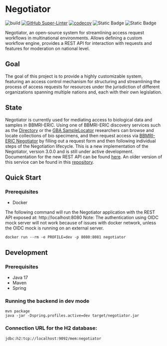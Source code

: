 # Negotiator

![build](https://github.com/BBMRI-ERIC/negotiator-v3/actions/workflows/CI.yml/badge.svg?)
[![GitHub Super-Linter](https://github.com/BBMRI-ERIC/negotiator-v3/actions/workflows/linter.yml/badge.svg)](https://github.com/marketplace/actions/super-linter)
[![codecov](https://codecov.io/github/BBMRI-ERIC/negotiator-v3/graph/badge.svg?token=YN9M34IM3S)](https://codecov.io/github/BBMRI-ERIC/negotiator-v3)
![Static Badge](https://img.shields.io/badge/Java%20Code%20Style-Google-orange)
![Static Badge](https://img.shields.io/badge/Docker-bbmrieric%2Fnegotiator-blue)

Negotiator, an open-source system for streamlining access request workflows in multinational environments.
Allows defining a custom workflow engine, provides a REST API for interaction with requests and features
for moderation on national level.

## Goal

The goal of this project is to provide a highly customizable system, featuring an access control mechanism
for structuring and streamlining the process of access requests for resources under the jurisdiction of different
organizations spanning multiple nations and, each with their own legislation.

## State

Negotiator is currently used for mediating access to biological data and samples in BBMRI-ERIC. Using one of BBMRI-ERIC
discovery services such as the [Directory](https://directory.bbmri-eric.eu/#/) or the [GBA SampleLocator](https://samplelocator.bbmri.de/) researchers
can browse and locate collections of bio specimens, and then request access via [BBMRI-ERIC Negotiator](https://negotiator.bbmri-eric.eu/)
by filling out a request form and then following individual steps of the Negotiation lifecycle.
This is a new implementation of the Negotiator, version 3.0.0 and is still under active development. Documentation for
the new REST API can be found [here](https://negotiator-v3.bbmri-eric.eu/api/swagger-ui/index.html).
An older version of this service can be found in this [repository](https://github.com/BBMRI-ERIC/negotiator.bbmri).

## Quick Start

### Prerequisites
- Docker

The following command will run the Negotiator application with the REST API exposed at: http://localhost:8080
Note: The authentication using OIDC mock server will not work because of issues with docker network, unless the OIDC mock is running
on an external server.
```shell
docker run --rm -e PROFILE=dev -p 8080:8081 negotiator
```

## Development

### Prerequisites
- Java 17
- Maven
- Spring

### Running the backend in dev mode
```shell
mvn package
java -jar -Dspring.profiles.active=dev target/negotiator.jar
```
### Connection URL for the H2 database:
``
jdbc:h2:tcp://localhost:9092/mem:negotiator
``
